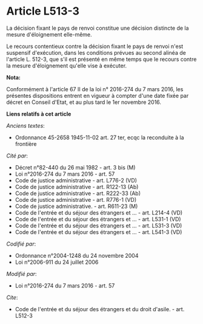 # Article L513-3

La décision fixant le pays de renvoi constitue une décision distincte de la mesure d'éloignement elle-même. 

Le recours contentieux contre la décision fixant le pays de renvoi n'est suspensif d'exécution, dans les conditions prévues
au second alinéa de l'article L. 512-3, que s'il est présenté en même temps que le recours contre  la mesure d'éloignement
qu'elle vise à exécuter.

**Nota:**

Conformément à l'article 67 II de la loi n° 2016-274 du 7 mars 2016, les présentes dispositions entrent en vigueur à compter
d'une date fixée par décret en Conseil d'Etat, et au plus tard le 1er novembre 2016.

**Liens relatifs à cet article**

_Anciens textes_:

  - Ordonnance 45-2658 1945-11-02 art. 27 ter, ecqc la reconduite à la frontière

_Cité par_:

  - Décret n°82-440 du 26 mai 1982 - art. 3 bis (M)
  - Loi n°2016-274 du 7 mars 2016 - art. 57
  - Code de justice administrative - art. L776-2 (VD)
  - Code de justice administrative - art. R122-13 (Ab)
  - Code de justice administrative - art. R222-33 (Ab)
  - Code de justice administrative - art. R776-1 (VD)
  - Code de justice administrative. - art. R611-23 (M)
  - Code de l'entrée et du séjour des étrangers et ... - art. L214-4 (VD)
  - Code de l'entrée et du séjour des étrangers et ... - art. L531-1 (VD)
  - Code de l'entrée et du séjour des étrangers et ... - art. L531-3 (VD)
  - Code de l'entrée et du séjour des étrangers et ... - art. L541-3 (VD)

_Codifié par_:

  - Ordonnance n°2004-1248 du 24 novembre 2004
  - Loi n°2006-911 du 24 juillet 2006

_Modifié par_:

  - Loi n°2016-274 du 7 mars 2016 - art. 57

_Cite_:

  - Code de l'entrée et du séjour des étrangers et du droit d'asile. - art. L512-3
